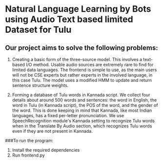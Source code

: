 # Natural Language Learning by Bots using Audio Text based limited Dataset for Tulu
## Our project aims to solve the following problems:

1. Creating a basic form of the three-source model.
   This involves a text-based I/O method. Usable audio sources are extremely rare to find for limited data languages. The frontend is simple to use, as the main users      will not be CSE experts but rather experts in the involved language, in this case Tulu. The model uses a modified HMM to update and return sentence structure weights.

2. Forming a database of Tulu words in Kannada script.
   We collect four details about around 500 words and sentences: the word in English, the word in Tulu (in Kannada script), the POS of the word, and the gender of the      word. This is done keeping in mind that Kannada, like most Indian languages, has a fixed per-letter pronunciation. We use SpeechRecognition module's Kannada setting      to recognize Tulu words when in the Translate By Audio section, which recognizes Tulu words even if they are not present in Kannada. 

###To run the program:
1. Install the required dependencies
2. Run frontend.py
